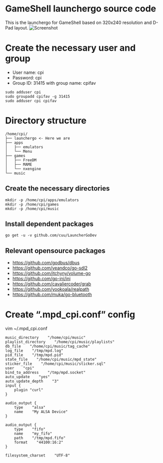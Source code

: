 # GameShell launchergo source code
This is the launchergo for GameShell based on 320x240 resolution and D-Pad layout.
![Screenshot](https://github.com/clockworkpi/GameShellDocs/blob/master/screenshot.png)

# Create the necessary user and group
* User name: cpi
* Password: cpi
* Group ID: 31415 with group name: cpifav

```
sudo adduser cpi  
sudo groupadd cpifav -g 31415  
sudo adduser cpi cpifav  
```

# Directory structure
```
/home/cpi/
├── launchergo <- Here we are
├── apps
│   ├── emulators
│   └── Menu
├── games
│   ├── FreeDM
│   ├── MAME
│   └── nxengine
└── music
```
## Create the necessary directories
```
mkdir -p /home/cpi/apps/emulators  
mkdir -p /home/cpi/games  
mkdir -p /home/cpi/music  
```

## Install dependent packages
```
go get -u -v github.com/cuu/LauncherGoDev
```

## Relevant opensource packages 
* https://github.com/godbus/dbus
* https://github.com/veandco/go-sdl2
* https://github.com/itchyny/volume-go
* https://github.com/go-ini/ini
* https://github.com/cavaliercoder/grab
* https://github.com/yookoala/realpath
* https://github.com/muka/go-bluetooth

# Create “.mpd_cpi.conf” config

vim ~/.mpd_cpi.conf

```
music_directory    "/home/cpi/music"
playlist_directory    "/home/cpi/music/playlists"
db_file    "/home/cpi/music/tag_cache"
log_file    "/tmp/mpd.log"
pid_file    "/tmp/mpd.pid"
state_file    "/home/cpi/music/mpd_state"
sticker_file    "/home/cpi/music/sticker.sql"
user    "cpi"
bind_to_address    "/tmp/mpd.socket"
auto_update    "yes"
auto_update_depth    "3" 
input {
    plugin "curl"
}

audio_output {
    type    "alsa"
    name    "My ALSA Device"
}

audio_output {
    type    "fifo"
    name    "my_fifo"
    path    "/tmp/mpd.fifo"
    format    "44100:16:2"
}

filesystem_charset    "UTF-8"
```
